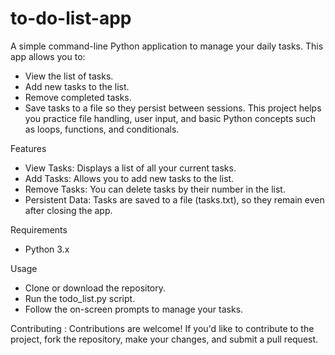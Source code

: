 # to-do-list-app
A simple command-line Python application to manage your daily tasks. This app allows you to:

- View the list of tasks.
- Add new tasks to the list.
- Remove completed tasks.
- Save tasks to a file so they persist between sessions.
This project helps you practice file handling, user input, and basic Python concepts such as loops, functions, and conditionals.

Features
- View Tasks: Displays a list of all your current tasks.
- Add Tasks: Allows you to add new tasks to the list.
- Remove Tasks: You can delete tasks by their number in the list.
- Persistent Data: Tasks are saved to a file (tasks.txt), so they remain even after closing the app.

Requirements
- Python 3.x

Usage
- Clone or download the repository.
- Run the todo_list.py script.
- Follow the on-screen prompts to manage your tasks.


Contributing :
Contributions are welcome! If you'd like to contribute to the project, fork the repository, make your changes, and submit a pull request.
